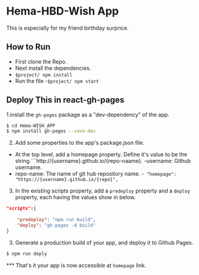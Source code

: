 # Hema-HBD-Wish App
This is especially for my friend birthday surprice.

## How to Run
- First clone the Repo.
- Next install the dependencies.
 - ```$project/ npm install```
- Run the file
 -```$project/ npm start```

## Deploy This in react-gh-pages
1.install the ```gh-pages```  package  as  a "dev-dependency" of the app.

``` sh
$ cd Hema-WISH_APP
$ npm install gh-pages --save-dev
```
2. Add some properties to the app's package.json file.
- At the top level, add a homepage property. Define it's value to be the string ```http://{username}.github.io/{repo-naame}.
-username: Github username.
- repo-name: The name of git hub repository name.
-``` "homepage": "https://{username}.github.io/{repo}",```
3. In the existing scripts property, add a ```predeploy``` property and a ```deploy``` property, each having the values show in below.
```json
"scripts":{
    
    "predeploy": "npm run build",
    "deploy": "gh-pages -d build"
}
```
3. Generate a production build of your app, and deploy it to Github Pages.

```sh
$ npm run deply
```

*** That's it your app is now accessible at ```homepage``` link.